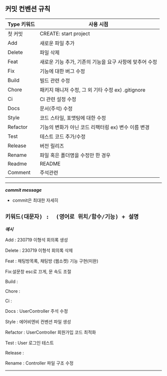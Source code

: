 ## 커밋 컨벤션 규칙

| Type 키워드 | 사용 시점 |
| --- | --- |
| 첫 커밋 | CREATE: start project |
| Add | 새로운 파일 추가 |
| Delete | 파일 삭제 |
| Feat | 새로운 기능 추가, 기존의 기능을 요구 사항에 맞추어 수정 |
| Fix | 기능에 대한 버그 수정 |
| Build | 빌드 관련 수정 |
| Chore | 패키지 매니저 수정, 그 외 기타 수정 ex) .gitignore |
| Ci | CI 관련 설정 수정 |
| Docs | 문서(주석) 수정 |
| Style | 코드 스타일, 포맷팅에 대한 수정 |
| Refactor | 기능의 변화가 아닌 코드 리팩터링 ex) 변수 이름 변경 |
| Test | 테스트 코드 추가/수정 |
| Release | 버전 릴리즈 |
| Rename | 파일 혹은 폴더명을 수정만 한 경우 |
| Readme | README |
| Comment | 주석관련 |
---
 ***commit message***
  - commit은 최대한 자세히

`키워드(대문자) :  (영어로 위치/함수/기능) + 설명`
---
***예시***


Add : 230719 이형석 회의록 생성

Delete : 230719 이형석 회의록 삭제

Feat : 채팅방목록, 채팅방 (웹소켓) 기능 구현(미완)

Fix:설문창 esc로 끄게, 문 속도 조절

Build : 

Chore : 

Ci :

Docs : UserController 주석 수정

Style : 에어비엔비 컨벤션 파일 생성

Refactor : UserController 회원가입 코드 최적화

Test : User 로그인 테스트

Release : 

Rename : Controller 파일 구조 수정

---
